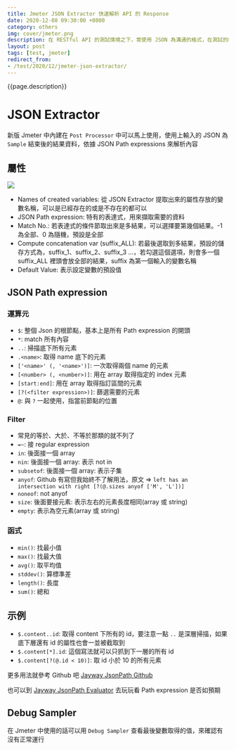 ```yaml
---
title: Jmeter JSON Extractor 快速解析 API 的 Response
date: 2020-12-08 09:30:00 +0800
category: others
img: cover/jmeter.png
description: 在 RESTful API 的測試情境之下，常使用 JSON 為溝通的格式，在測試的時候需要驗證資料完整性，或是將結果擷取出來帶入其他 API 之中都是常會遇到的情境，今天就來整理一下 Jmeter JSON Extractor 的使用吧
layout: post
tags: [test, jmeter]
redirect_from:
- /test/2020/12/jmeter-json-extractor/
---
```


{{page.description}}

# JSON Extractor
新版 Jmeter 中內建在 `Post Processor` 中可以馬上使用，使用上輸入的 JSON 為 `Sample` 結束後的結果資料，依據 JSON Path expressions 來解析內容

## 屬性

![]({{site.baseurl}}/assets/img/jmeter-json-extractor-ui.png)

+ Names of created variables: 從 JSON Extractor 提取出來的屬性存放的變數名稱，可以是已經存在的或是不存在的都可以
+ JSON Path expression: 特有的表達式，用來擷取需要的資料
+ Match No.: 若表達式的條件節取出來是多結果，可以選擇要第幾個結果。-1 為全部、0 為隨機，預設是全部
+ Compute concatenation var (suffix_ALL): 若最後選取到多結果，預設的儲存方式為，suffix_1、suffix_2、suffix_3 ...，若勾選這個選項，則會多一個 suffix_ALL 裡頭會放全部的結果，suffix 為第一個輸入的變數名稱
+ Default Value: 表示設定變數的預設值

## JSON Path expression

### 運算元
+ `$`: 整個 Json 的根節點，基本上是所有 Path expression 的開頭
+ `*`: match 所有內容
+ `..`: 掃描底下所有元素
+ `.<name>`: 取得 name 底下的元素
+ `['<name>' (, '<name>')]`: 一次取得兩個 name 的元素
+ `[<number> (, <number>)]`: 用在 array 取得指定的 index 元素
+ `[start:end]`: 用在 array 取得指訂區間的元素
+ `[?(<filter expression>)]`: 篩選需要的元素
+ `@`: 與 `?` 一起使用，指當前節點的位置

### Filter
+ 常見的等於、大於、不等於那類的就不列了
+ `=~`: 接 regular expression
+ `in`: 後面接一個 array
+ `nin`: 後面接一個 array: 表示 not in
+ `subsetof`: 後面接一個 array: 表示子集
+ `anyof`: Github 有寫但我始終不了解用法，原文 => `left has an intersection with right [?(@.sizes anyof ['M', 'L'])]`
+ `noneof`: not anyof
+ `size`: 後面要接元素: 表示左右的元素長度相同(array 或 string)
+ `empty`: 表示為空元素(array 或 string)

### 函式
+ `min()`: 找最小值
+ `max()`: 找最大值
+ `avg()`: 取平均值
+ `stddev()`: 算標準差
+ `length()`: 長度
+ `sum()`: 總和

## 示例

+ `$.content..id`: 取得 content 下所有的 id，要注意一點 `..` 是深層掃描，如果底下層還有 id 的屬性也會一並被截取到
+ `$.content[*].id`: 這個寫法就可以只抓到下一層的所有 id
+ `$.content[?(@.id < 10)]`: 取 id 小於 10 的所有元素

更多用法就參考 Github 吧 [Jayway JsonPath Github](https://github.com/json-path/JsonPath)

也可以到 [Jayway JsonPath Evaluator](http://jsonpath.herokuapp.com/) 去玩玩看 Path expression 是否如預期

## Debug Sampler
在 Jmeter 中使用的話可以用 `Debug Sampler` 查看最後變數取得的值，來確認有沒有正常運行
